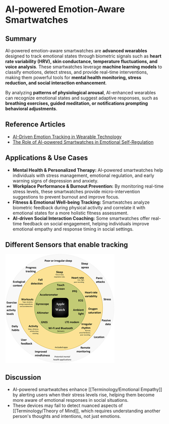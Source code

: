 # AI-powered Emotion-Aware Smartwatches

## Summary

AI-powered emotion-aware smartwatches are **advanced wearables** designed to track emotional states through biometric signals such as **heart rate variability (HRV), skin conductance, temperature fluctuations, and voice analysis**. These smartwatches leverage **machine learning models** to classify emotions, detect stress, and provide real-time interventions, making them powerful tools for **mental health monitoring, stress reduction, and social interaction enhancement**.

By analyzing **patterns of physiological arousal**, AI-enhanced wearables can recognize emotional states and suggest adaptive responses, such as **breathing exercises, guided meditation, or notifications prompting behavioral adjustments**.

## Reference Articles

- [AI-Driven Emotion Tracking in Wearable Technology](https://pmc.ncbi.nlm.nih.gov/articles/PMC9494213/)
- [The Role of AI-powered Smartwatches in Emotional Self-Regulation](https://arxiv.org/abs/2309.11097/)

## Applications & Use Cases

- **Mental Health & Personalized Therapy:** AI-powered smartwatches help individuals with stress management, emotional regulation, and early warning signs of depression and anxiety.
- **Workplace Performance & Burnout Prevention:** By monitoring real-time stress levels, these smartwatches provide micro-intervention suggestions to prevent burnout and improve focus.
- **Fitness & Emotional Well-being Tracking:** Smartwatches analyze biometric feedback during physical activity and correlate it with emotional states for a more holistic fitness assessment.
- **AI-driven Social Interaction Coaching:** Some smartwatches offer real-time feedback on social engagement, helping individuals improve emotional empathy and response timing in social settings.


## Different Sensors that enable tracking
![Smart-Watch Sensors](sensors.png)

## Discussion

- AI-powered smartwatches enhance [[Terminology/Emotional Empathy]] by alerting users when their stress levels rise, helping them become more aware of emotional responses in social situations.
- These devices may fail to detect nuanced aspects of [[Terminology/Theory of Mind]], which requires understanding another person's thoughts and intentions, not just emotions.

